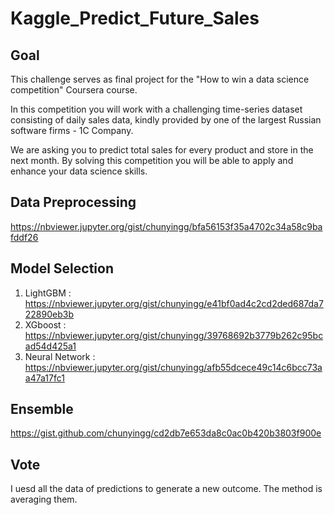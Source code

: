 # Kaggle_Predict_Future_Sales
## Goal
This challenge serves as final project for the "How to win a data science competition" Coursera course.

In this competition you will work with a challenging time-series dataset consisting of daily sales data, kindly provided by one of the largest Russian software firms - 1C Company. 

We are asking you to predict total sales for every product and store in the next month. By solving this competition you will be able to apply and enhance your data science skills.


## Data Preprocessing
https://nbviewer.jupyter.org/gist/chunyingg/bfa56153f35a4702c34a58c9bafddf26
## Model Selection
  1. LightGBM : https://nbviewer.jupyter.org/gist/chunyingg/e41bf0ad4c2cd2ded687da722890eb3b
  2. XGboost : https://nbviewer.jupyter.org/gist/chunyingg/39768692b3779b262c95bcad54d425a1
  3. Neural Network : https://nbviewer.jupyter.org/gist/chunyingg/afb55dcece49c14c6bcc73aa47a17fc1
## Ensemble
https://gist.github.com/chunyingg/cd2db7e653da8c0ac0b420b3803f900e
## Vote
I uesd all the data of predictions to generate a new outcome. The method is averaging them.
